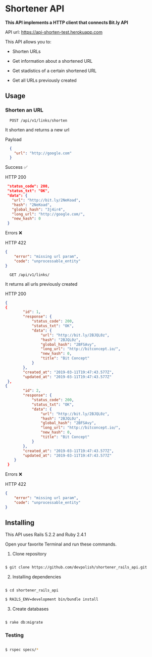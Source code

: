 
# Shortener API

**This API implements a HTTP client that connects Bit.ly API**

API url: https://api-shorten-test.herokuapp.com

This API allows you to:

- Shorten URLs

- Get information about a shortened URL

- Get stadistics of a certain shortened URL

- Get all URLs previously created

  

## Usage

### Shorten an URL

```
  POST /api/v1/links/shorten
```

It shorten and returns a new url

Payload

```json
  {
    "url": "http://google.com"
  }
```

Success ✅

HTTP 200

```json
 "status_code": 200,
 "status_txt": "OK",
 "data": {
   "url": "http://bit.ly/2NeKoad",
   "hash": "2NeKoad",
   "global_hash": "3j4ir4",
   "long_url": "http://google.com/",
   "new_hash": 0
 }
```
Errors ❌

HTTP 422

```json
{
    "error": "missing url param",
    "code": "unprocessable_entity"
}
```

```
  GET /api/v1/links/
```
It returns all urls previously created

HTTP 200

```json
{
{
        "id": 1,
        "response": {
            "status_code": 200,
            "status_txt": "OK",
            "data": {
                "url": "http://bit.ly/2BJQL0z",
                "hash": "2BJQL0z",
                "global_hash": "2BFSAvy",
                "long_url": "http://bitconcept.io/",
                "new_hash": 0,
                "title": "Bit Concept"
            }
        },
        "created_at": "2019-03-11T19:47:43.577Z",
        "updated_at": "2019-03-11T19:47:43.577Z"
 },
{
        "id": 2,
        "response": {
            "status_code": 200,
            "status_txt": "OK",
            "data": {
                "url": "http://bit.ly/2BJQL0z",
                "hash": "2BJQL0z",
                "global_hash": "2BFSAvy",
                "long_url": "http://bitconcept.io/",
                "new_hash": 0,
                "title": "Bit Concept"
            }
        },
        "created_at": "2019-03-11T19:47:43.577Z",
        "updated_at": "2019-03-11T19:47:43.577Z"
    }
 }
```
Errors ❌

HTTP 422

```json
{
    "error": "missing url param",
    "code": "unprocessable_entity"
}
```


## Installing


This API uses Rails 5.2.2 and Ruby 2.4.1

  

Open your favorite Terminal and run these commands.

  

1) Clone repository

```sh

$ git clone https://github.com/devpolish/shortener_rails_api.git

```

  

2) Installing dependencies

```sh

$ cd shortener_rails_api

$ RAILS_ENV=development bin/bundle install

```

  

3) Create databases

  

```sh

$ rake db:migrate

```

  

### Testing

 
```sh

$ rspec specs/*

```
